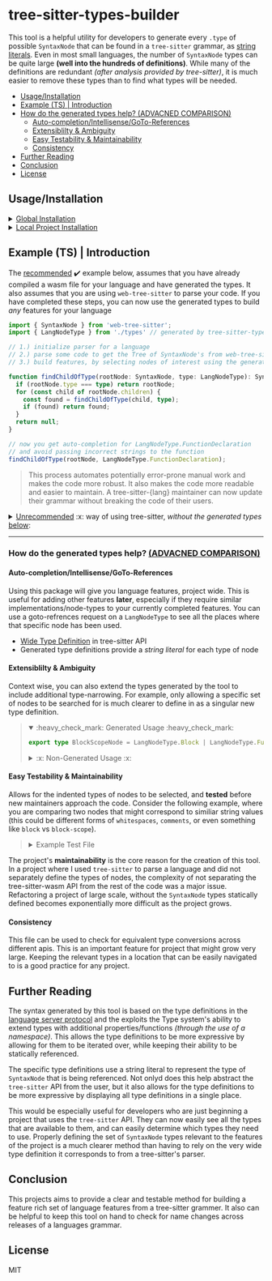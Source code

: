 
# tree-sitter-types-builder

This tool is a helpful utility for developers to generate every `.type` of possible
`SyntaxNode` that can be found in a `tree-sitter` grammar, as [string literals](https://www.typescriptlang.org/docs/handbooj/2/template-literal-types.html). Even in most small
languages, the number of `SyntaxNode` types can be quite large __(well into the hundreds of
definitions)__. While many of the definitions are redundant _(after analysis provided by tree-sitter)_,
it is much easier to remove these types than to find what types will be needed.

- [Usage/Installation](#usageinstallation)
- [Example (TS) | Introduction](#example-ts--introduction)
- [How do the generated types help? (ADVACNED COMPARISON)](#how-do-the-generated-types-help-advacned-comparison)
  - [Auto-completion/Intellisense/GoTo-References](#auto-completionintellisensegoto-references)
  - [Extensiblilty & Ambiguity](#extensiblilty--ambiguity)
  - [Easy Testability & Maintainability](#easy-testability--maintainability)
  - [Consistency](#consistency)
- [Further Reading](#further-reading)
- [Conclusion](#conclusion)
- [License](#license)

## Usage/Installation

<details>
<summary><ins>Global Installation</ins></summary>

1. Install the package globally __(using your preferred package manager)__

    ```bash
    # npm installation
    npm i -g tree-sitter-types-builder 

    # yarn installation
    yarn global add tree-sitter-types-builder

    # pnpm installation
    pnpm add --global tree-sitter-types-builder
    ```

2. Use `tree-sitter-types-builder` command where needed

    ```bash
    # in some project with a wasm file
    tree-sitter-types-builder --wasm path/to/your.wasm --language your_language --output path/to/your/types.ts 
    ```

</details>


<details>
<summary><ins>Local Project Installation</ins></summary>

> __Note:__ <br/>
> requires [web-tree-sitter](https://www.npmjs.com/package/web-tree-sitter), and [tree-sitter-cli](https://www.npmjs.com/package/tree-sitter-cli).

1. Install inside package inside project

    ```bash
    pnpm install --save-dev tree-sitter-types-builder
    ```

2. Build a wasm file

   ```bash
   # for example, to build a wasm file for the bash language
   npx tree-sitter build-wasm ./tree-sitter-bash
   ```

   > This will create a `tree-sitter-bash.wasm` file in the `tree-sitter-bash` directory

   ```bash
   # for newer tree-sitter-cli versions
   npx tree-sitter build --wasm ./tree-sitter-bash
   ```

3. Run the command for your language

   ```bash
   npx tree-sitter-types-builder --wasm path/to/your.wasm --language your_language --output path/to/your/types.ts
   ```

   > edit the generated types to fit your needs
  
</details>

## Example (TS) | Introduction

The [recommended](#example-ts--introduction) :heavy_check_mark: example below, assumes that you have already compiled a wasm file for your language
and have generated the types. It also assumes that you are using `web-tree-sitter`
to parse your code. If you have completed these steps, you can now use the generated
types to build  _any_ features for your language

```typescript
import { SyntaxNode } from 'web-tree-sitter';
import { LangNodeType } from './types' // generated by tree-sitter-types-builder

// 1.) initialize parser for a language
// 2.) parse some code to get the Tree of SyntaxNode's from web-tree-sitter
// 3.) build features, by selecting nodes of interest using the generated LangNodeType

function findChildOfType(rootNode: SyntaxNode, type: LangNodeType): SyntaxNode | null {
  if (rootNode.type === type) return rootNode;
  for (const child of rootNode.children) {
    const found = findChildOfType(child, type);
    if (found) return found;
  }
  return null;
}

// now you get auto-completion for LangNodeType.FunctionDeclaration
// and avoid passing incorrect strings to the function
findChildOfType(rootNode, LangNodeType.FunctionDeclaration);
```

> This process automates potentially error-prone manual work and makes the code more robust.
> It also makes the code more readable and easier to maintain. A tree-sitter-{lang} maintainer
> can now update their grammar without breaking the code of their users.


<details>
    <summary id="unrecommended-example">
        <a href="#user-content-unrecommended-example"> Unrecommended</a> :x: way of using tree-sitter, <i>without the generated types</i> <ins>below</ins>:
    </summary>

  > Brief outline displaying how quickly exact context/naming of types, tree-sitter-api requires

```typescript
import { SyntaxNode } from 'web-tree-sitter';

function findChildOfType(rootNode: SyntaxNode, type: string): SyntaxNode | null {
  if (rootNode.type === type) return rootNode;
  for (const child of rootNode.children) {
    const found = findChildOfType(child, type);
    if (found) return found;
  }
  return null;
}

// now, the user must test the exact string into the findChildOfType function
// and will not be able to get auto-completion for the type of node they are looking for.
findChildOfType(rootNode, 'function_declaration');

// Furhtermore, consider implementing features that require multiple types of
// nodes to be selected. The context of the code will be much harder to understand
// and properly deduce. 
function findUnreachableCode(rootNode: SyntaxNode): SyntaxNode | null {
  const functionNode = findChildOfType(rootNode, 'function');
  const blockNode = findChildOfType(functionNode, 'block');
  const returnNode = findChildOfType(blockNode, 'return_statement');
  // check for returnNode's to have siblings after them, within the current
  // block scope
  return returnNode;
}
```

> Did you catch the potential bug in the above code? Depending on the language,
> a function might not have anything other than the identifier for the function
> name (common in shell languages). The `block` node would also potentially also
> just be for the keyword of the block-scope.

</details>

<hr />

### How do the generated types help? <ins>(ADVACNED COMPARISON)</ins>

#### Auto-completion/Intellisense/GoTo-References

Using this package will give you language features, project wide. This is useful for adding
other features __later__, especially if they require similar implementations/node-types
to your currently completed features. You can use a goto-refrences request on a `LangNodeType` to see all
the places where that specific node has been used.

- [Wide Type Definition](https://github.com/tree-sitter/tree-sitter/blob/0fc92c9a7d0ddb417bd74bf7f533bb8f3042dbe3/lib/binding_web/tree-sitter-web.d.ts#L61) in tree-sitter API
- Generated type definitions provide a _string literal_ for each type of node

#### Extensiblilty & Ambiguity

Context wise, you can also extend the types generated by the tool to include
additional type-narrowing. For example, only allowing a specific set of nodes to
be searched for is much clearer to define in as a singular new type definition.

<!-- :warning: **Generated Usage** is much more clear and concise than **Non-Generated Usage** :warning: -->

> <details open>
> <summary> :heavy_check_mark: Generated Usage :heavy_check_mark: </summary>
>
> ```typescript
> export type BlockScopeNode = LangNodeType.Block | LangNodeType.FunctionDeclaration | LangNodeType.IfStatement | LangNodeType.WhileStatement;
> ```
>
> </details>
> <details>
> <summary>:x: Non-Generated Usage :x:</summary>
>
> ```typescript
> // no auto-completion for the types of nodes that can be used
> // no reference to where the type is used (for block_statement, function_declaration, if_statement, while_statement)
> export type BlockScopeNode = 'block' | 'function_declaration' | 'if_statement' | 'while_statement'
> 
> // if another type-narrowing intends to use an overlaping type, the tree-sitter
> // API can easily hide using the wrong the string meant for the type
> export type StatementScope = 'block_statement' | 'if_statement' | 'while_statement' | 'for_statement'
> ```
>
> </details>

#### Easy Testability & Maintainability

Allows for the indented types of nodes to be selected, and __tested__ before
new maintainers approach the code. Consider the following example,
where you are comparing two nodes that might correspond to similiar string values
(this could be different forms of `whitespaces`, `comments`, or even something like `block` vs `block-scope`).

> <details>
> <summary>Example Test File</summary>
>
> ```typescript
> import Parser, { SyntaxNode } from 'web-tree-sitter';
> import { LangNodeType } from './types.ts';
> 
> function nodeMatchesType(node: SyntaxNode, type: LangNodeType): boolean {
>   return node.type === type;
> }
> 
> const nodeA = LangNodeType.block;
> const nodeB = LangNodeType.blockScope;
> 
> function getInOrderNodes(rootNode: SyntaxNode, collectedNodes: SyntaxNode[] = []): SyntaxNode[] {
>   collectedNodes.push(rootNode);
>   for (const child of rootNode.children) {
>       if (child) getNodes(child, collectedNodes);
>   }
>   return collectedNodes;
> }
> 
> for (const node of getInOrderNodes(rootNode)) {
>   if (nodeMatchesType(node, nodeA)) {
>     // do something with nodeA
>   } else if (nodeMatchesType(node, nodeB)) {
>     // do something with nodeB
>   }
> }
> 
> // can also use the namespace getKeys() function to iterate over all the types
> LangNodeType.getKeys().forEach((key) => {
>   const node = LangNodeType[key];
>   if (nodeMatchesType(node, nodeA)) {
>     // do something with nodeA
>   } else if (nodeMatchesType(node, nodeB)) {
>     // do something with nodeB
>   }
> });
>```
>
> </details>

The project's **maintainability** is the core reason for the creation of this tool.
In a project where I used `tree-sitter` to parse a language and did not
separately define the types of nodes, the complexity of not separating the
tree-sitter-wasm API from the rest of the code was a major issue. Refactoring a
project of large scale, without the `SyntaxNode` types statically defined becomes exponentially
more difficult as the project grows.

#### Consistency

This file can be used to check for equivalent type conversions across different
apis. This is an important feature for project that might grow very large.
Keeping the relevant types in a location that can be easily navigated to is
a good practice for any project.

## Further Reading

The syntax generated by this tool is based on the type definitions in the
[language server protocol](https://github.com/microsoft/vscode-languageserver-node) and the exploits the Type system's
ability to extend types with additional properties/functions _(through the use
of a namespace)_.  This allows the type definitions to be more expressive by
allowing for them to be iterated over, while keeping their ability to be statically referenced.

The specific type definitions use a string literal to represent the type of `SyntaxNode` that
is being referenced. Not onlyd does this help abstract the `tree-sitter` API
from the user, but it also allows for the type definitions to be more expressive
by displaying all type definitions in a single place.

This would be especially useful for developers who are just beginning a project that uses
the `tree-sitter` API. They can now easily see all the types that are available to them,
and can easily determine which types they need to use. Properly defining the
set of `SyntaxNode` types relevant to the features of the project is a much
clearer method than having to rely on the very wide type definition it corresponds to
from a tree-sitter's parser.

## Conclusion

This projects aims to provide a clear and testable method for building a feature
rich set of language features from a tree-sitter grammer. It also can be helpful
to keep this tool on hand to check for name changes across releases of a languages grammar.

## License

MIT

